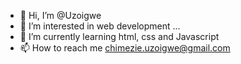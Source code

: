 - 👋 Hi, I’m @Uzoigwe
- 👀 I’m interested in web development ...
- 🌱 I’m currently learning html, css and Javascript
- 📫 How to reach me chimezie.uzoigwe@gmail.com

<!---
Uzoigwe/Uzoigwe is a ✨ special ✨ repository because its `README.md` (this file) appears on your GitHub profile.
You can click the Preview link to take a look at your changes.
--->
